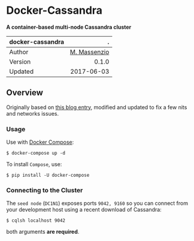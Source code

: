 # Docker-Cassandra

__A container-based multi-node Cassandra cluster__


docker-cassandra| .
:-------        |---------------------------------:
Author          | [M. Massenzio](http://codetrips.com)
Version         | 0.1.0
Updated         | 2017-06-03

## Overview

Originally based on [this blog entry](http://abiasforaction.net/apache-cassandra-cluster-docker/), modified and updated to fix a few nits and networks issues.

### Usage

Use with [Docker Compose](https://docs.docker.com/compose/compose-file/):

    $ docker-compose up -d

To install `Compose`, use:

    $ pip install -U docker-compose

### Connecting to the Cluster

The `seed node` (`DC1N1`) exposes ports `9042, 9160` so you can connect from your development host using a recent download of Cassandra:

    $ cqlsh localhost 9042

both arguments **are required**.


